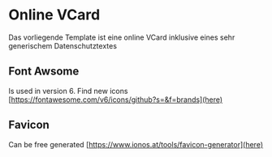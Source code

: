 # Online VCard
Das vorliegende Template ist eine online VCard inklusive eines sehr generischem Datenschutztextes

## Font Awsome
Is used in version 6. Find new icons [https://fontawesome.com/v6/icons/github?s=&f=brands](here)

## Favicon
Can be free generated [https://www.ionos.at/tools/favicon-generator](here)

